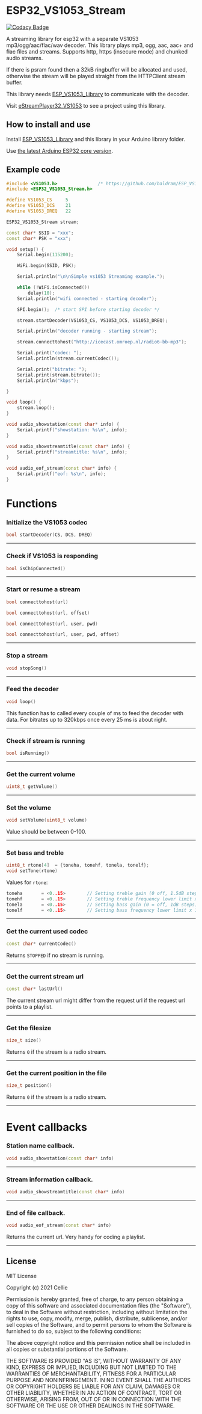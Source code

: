 # ESP32_VS1053_Stream

[![Codacy Badge](https://api.codacy.com/project/badge/Grade/7571166c872e4dc8a899382389b73f8e)](https://app.codacy.com/gh/CelliesProjects/ESP32_VS1053_Stream?utm_source=github.com&utm_medium=referral&utm_content=CelliesProjects/ESP32_VS1053_Stream&utm_campaign=Badge_Grade_Settings)

A streaming library for esp32 with a separate VS1053 mp3/ogg/aac/flac/wav decoder.
This library plays mp3, ogg, aac, aac+ and <strike>flac</strike> files and streams. Supports http, https (insecure mode) and chunked audio streams. 

If there is psram found then a 32kB ringbuffer will be allocated and used, otherwise the stream will be played straight from the HTTPClient stream buffer. 

This library needs [ESP_VS1053_Library](https://github.com/baldram/ESP_VS1053_Library) to communicate with the decoder.

Visit [eStreamPlayer32_VS1053](https://github.com/CelliesProjects/eStreamPlayer32_VS1053) to see a project using this library.

## How to install and use

Install [ESP_VS1053_Library](https://github.com/baldram/ESP_VS1053_Library) and this library in your Arduino library folder.


Use [the latest Arduino ESP32 core version](https://github.com/espressif/arduino-esp32/releases/latest).

## Example code

```c++
#include <VS1053.h>               /* https://github.com/baldram/ESP_VS1053_Library */
#include <ESP32_VS1053_Stream.h>

#define VS1053_CS     5
#define VS1053_DCS    21
#define VS1053_DREQ   22

ESP32_VS1053_Stream stream;

const char* SSID = "xxx";
const char* PSK = "xxx";

void setup() {
    Serial.begin(115200);

    WiFi.begin(SSID, PSK);

    Serial.println("\n\nSimple vs1053 Streaming example.");

    while (!WiFi.isConnected())
        delay(10);
    Serial.println("wifi connected - starting decoder");

    SPI.begin();  /* start SPI before starting decoder */

    stream.startDecoder(VS1053_CS, VS1053_DCS, VS1053_DREQ);

    Serial.println("decoder running - starting stream");

    stream.connecttohost("http://icecast.omroep.nl/radio6-bb-mp3");

    Serial.print("codec: ");
    Serial.println(stream.currentCodec());

    Serial.print("bitrate: ");
    Serial.print(stream.bitrate());
    Serial.println("kbps");

}

void loop() {
    stream.loop();
}

void audio_showstation(const char* info) {
    Serial.printf("showstation: %s\n", info);
}

void audio_showstreamtitle(const char* info) {
    Serial.printf("streamtitle: %s\n", info);
}

void audio_eof_stream(const char* info) {
    Serial.printf("eof: %s\n", info);
}
```

# Functions

### Initialize the VS1053 codec
```c++
bool startDecoder(CS, DCS, DREQ)
```
<hr>

### Check if VS1053 is responding
```c++
bool isChipConnected()
```
<hr>


### Start or resume a stream
```c++
bool connecttohost(url)
```
```c++
bool connecttohost(url, offset)
```
```c++
bool connecttohost(url, user, pwd)
```
```c++
bool connecttohost(url, user, pwd, offset)
```
<hr>

### Stop a stream
```c++
void stopSong()
```
<hr>


### Feed the decoder
```c++
void loop()
```
This function has to called every couple of ms to feed the decoder with data. For bitrates up to 320kbps once every 25 ms is about right.
<hr>


### Check if stream is running
```c++
bool isRunning()
```
<hr>


### Get the current volume
```c++
uint8_t getVolume()
```
<hr>


### Set the volume
```c++
void setVolume(uint8_t volume)
```
Value should be between 0-100.
<hr>


### Set bass and treble
```c++
uint8_t rtone[4]  = {toneha, tonehf, tonela, tonelf};
void setTone(rtone)
```

Values for `rtone`:
```c++
toneha       = <0..15>        // Setting treble gain (0 off, 1.5dB steps)
tonehf       = <0..15>        // Setting treble frequency lower limit x 1000 Hz
tonela       = <0..15>        // Setting bass gain (0 = off, 1dB steps)
tonelf       = <0..15>        // Setting bass frequency lower limit x 10 Hz
```
<hr>


### Get the current used codec
```c++
const char* currentCodec()
```
Returns `STOPPED` if no stream is running.
<hr>

### Get the current stream url
```c++
const char* lastUrl()
```
The current stream url might differ from the request url if the request url points to a playlist.
<hr>

### Get the filesize
```c++
size_t size()
```
Returns `0` if the stream is a radio stream.
<hr>

### Get the current position in the file
```c++
size_t position()
```
Returns `0` if the stream is a radio stream.
<hr>

# Event callbacks
### Station name callback.
```c++
void audio_showstation(const char* info)
```
<hr>

### Stream information callback.
```c++
void audio_showstreamtitle(const char* info)
```
<hr>

### End of file callback.
```c++
void audio_eof_stream(const char* info)
```
Returns the current url. Very handy for coding a playlist.
<hr>

## License

MIT License

Copyright (c) 2021 Cellie

Permission is hereby granted, free of charge, to any person obtaining a copy
of this software and associated documentation files (the "Software"), to deal
in the Software without restriction, including without limitation the rights
to use, copy, modify, merge, publish, distribute, sublicense, and/or sell
copies of the Software, and to permit persons to whom the Software is
furnished to do so, subject to the following conditions:

The above copyright notice and this permission notice shall be included in all
copies or substantial portions of the Software.

THE SOFTWARE IS PROVIDED "AS IS", WITHOUT WARRANTY OF ANY KIND, EXPRESS OR
IMPLIED, INCLUDING BUT NOT LIMITED TO THE WARRANTIES OF MERCHANTABILITY,
FITNESS FOR A PARTICULAR PURPOSE AND NONINFRINGEMENT. IN NO EVENT SHALL THE
AUTHORS OR COPYRIGHT HOLDERS BE LIABLE FOR ANY CLAIM, DAMAGES OR OTHER
LIABILITY, WHETHER IN AN ACTION OF CONTRACT, TORT OR OTHERWISE, ARISING FROM,
OUT OF OR IN CONNECTION WITH THE SOFTWARE OR THE USE OR OTHER DEALINGS IN THE
SOFTWARE.


